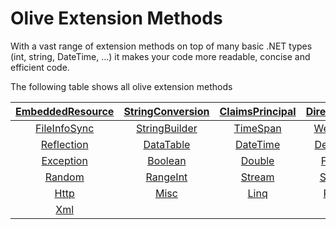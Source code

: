 # Olive Extension Methods
With a vast range of extension methods on top of many basic .NET types (int, string, DateTime, ...) it makes your code more readable, concise and efficient code.

The following table shows all olive extension methods


| [EmbeddedResource](../Core/Extensions/EmbeddedResource.md) | [StringConversion](../Core/Extensions/StringConversion.md) | [ClaimsPrincipal](../Core/Extensions/ClaimsPrincipal.md) | [DirectoryInfo](../Core/Extensions/DirectoryInfo.md) | [FileInfoAsync](../Core/Extensions/FileInfoAsync.md) |
|:-:|:-:|:-:|:-:|:-:|
| [FileInfoSync](../Core/Extensions/FileInfoSync.md) | [StringBuilder](../Core/Extensions/StringBuilder.md) | [TimeSpan](../Core/Extensions/TimeSpan.md) | [WebClient](../Core/Extensions/WebClient.md) | [Expression](../Core/Extensions/Expression.md) |
| [Reflection](../Core/Extensions/Reflection.md) | [DataTable](../Core/Extensions/DataTable.md) | [DateTime](../Core/Extensions/DateTime.md) | [Delegates](../Core/Extensions/Delegates.md) | [Dictionary](../Core/Extensions/Dictionary.md) |
| [Exception](../Core/Extensions/Exception.md) | [Boolean](../Core/Extensions/Boolean.md) | [Double](../Core/Extensions/Double.md) | [FileInfo](../Core/Extensions/FileInfo.md) | [Integer](../Core/Extensions/Integer.md) |
| [Random](../Core/Extensions/Random.md) | [RangeInt](../Core/Extensions/RangeInt.md) | [Stream](../Core/Extensions/Stream.md) | [StringIP](../Core/Extensions/StringIP.md) | [String](../Core/Extensions/String.md) |
| [Http](../Core/Extensions/Http.md) | [Misc](../Core/Extensions/Misc.md) | [Linq](../Core/Extensions/Linq.md) | [Range](../Core/Extensions/Range.md) | [Uri](../Core/Extensions/Uri.md) |
| [Xml](../Core/Extensions/Xml.md) | []() | []() | []() | []() |